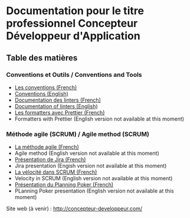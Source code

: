 # Documentation pour le titre professionnel Concepteur Développeur d'Application
## Table des matières

### Conventions et Outils / Conventions and Tools

- [Les conventions (French)](convention.md)
- [Conventions (English)](convention-en.md)
- [Documentation des linters (French)](linters-fr.md)
- [Documentation of linters (English)](linters-en.md)
- [Les formatters avec Prettier (French)](prettier.md)
- Formatters with Prettier (English version not available at this moment)

### Méthode agile (SCRUM) / Agile method (SCRUM)

- [La méthode agile (French)](agile-method.md)
- Agile method (English version not available at this moment)
- [Présentation de Jira (French)](jira-presentation.md)
- Jira presentation (Engish version not available at this moment)
- [La vélocité dans SCRUM (French)](velocite.md)
- Velocity in SCRUM (English version not available at this moment)
- [Présentation du Planning Poker (French)](planningPoker.md)
- PLanning Poker presentation (English version not available at this moment)

Site web (à venir) : http://concepteur-developpeur.com/


